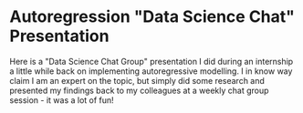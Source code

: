 # Autoregression "Data Science Chat" Presentation

Here is a "Data Science Chat Group" presentation I did during an internship a little while back on implementing autoregressive modelling. I in know way claim I am an expert on the topic, but simply did some research and presented my findings back to my colleagues at a weekly chat group session - it was a lot of fun!
